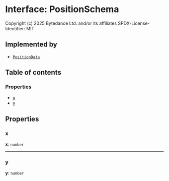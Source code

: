 # Interface: PositionSchema

Copyright (c) 2025 Bytedance Ltd. and/or its affiliates
SPDX-License-Identifier: MIT

## Implemented by

* [`PositionData`](/auto-docs/editor/classes/PositionData.md)

## Table of contents

### Properties

* [x](/auto-docs/editor/interfaces/PositionSchema.md#x)
* [y](/auto-docs/editor/interfaces/PositionSchema.md#y)

## Properties

### x

**x**: `number`

***

### y

**y**: `number`
